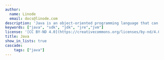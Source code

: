 ```yaml
---
author:
  name: Linode
  email: docs@linode.com
description: 'Java is an object-oriented programming language that can be run on any Java Virtual Machine (JVM).'
keywords: ["java", "sdk", "jdk", "jre","jvm"]
license: '[CC BY-ND 4.0](https://creativecommons.org/licenses/by-nd/4.0)'
title: Java
show_in_lists: true
cascade:
    tags: ["java"]
---
```

